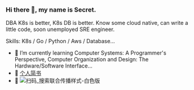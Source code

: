 ### Hi there 👋, my name is Secret.
<!--
**SecretSun/SecretSun** is a ✨ _special_ ✨ repository because its `README.md` (this file) appears on your GitHub profile.

Here are some ideas to get you started:

- 🔭 I’m currently working on ...
- 🌱 I’m currently learning ...
- 👯 I’m looking to collaborate on ...
- 🤔 I’m looking for help with ...
- 💬 Ask me about ...
- 📫 How to reach me: ...
- 😄 Pronouns: ...
- ⚡ Fun fact: ...
-->

DBA K8s is better, K8s DB is better. Know some cloud native, can write a little code, soon unemployed SRE engineer.

Skills: K8s / Go / Python / Aws / Database...

- 🌱 I’m currently learning Computer Systems: A Programmer's Perspective, Computer Organization and Design: The Hardware/Software Interface...
- 🔭 [个人简书](https://www.jianshu.com/u/d5f53b5bd859)
- 🔭 ![扫码_搜索联合传播样式-白色版](https://user-images.githubusercontent.com/13063012/150280362-3b5750e2-2505-4925-9b4e-02c18c7a57ca.png)
